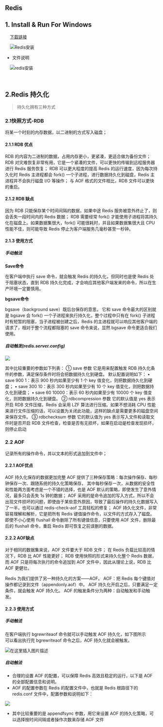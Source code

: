## Redis

## 1. Install & Run For Windows

    [下载链接](https://github.com/tporadowski/redis)

    ![Redis安装](http://m.biancheng.net/uploads/allimg/210913/131Ga535-0.gif)

* 文件说明

    ![redis安装](http://m.biancheng.net/uploads/allimg/210913/131G91346-1.gif)

    

## 2.Redis 持久化

> 持久化拥有三种方式

### 2.1快照方式-RDB

将某一个时刻的内存数据，以二进制的方式写入磁盘；

#### 2.1.1 RDB 优点

RDB 的内容为二进制的数据，占用内存更小，更紧凑，更适合做为备份文件；
RDB 对灾难恢复非常有用，它是一个紧凑的文件，可以更快的传输到远程服务器进行 Redis 服务恢复；
RDB 可以更大程度的提高 Redis 的运行速度，因为每次持久化时 Redis 主进程都会 fork() 一个子进程，进行数据持久化到磁盘，Redis 主进程并不会执行磁盘 I/O 等操作；
与 AOF 格式的文件相比，RDB 文件可以更快的重启。

#### 2.1.2 RDB 缺点

因为 RDB 只能保存某个时间间隔的数据，如果中途 Redis 服务被意外终止了，则会丢失一段时间内的 Redis 数据；
RDB 需要经常 fork() 才能使用子进程将其持久化在磁盘上。如果数据集很大，fork() 可能很耗时，并且如果数据集很大且 CPU 性能不佳，则可能导致 Redis 停止为客户端服务几毫秒甚至一秒钟。

#### 2.1.3 使用方式

##### 手动触法

**Save命令**

在客户端中执行 save 命令，就会触发 Redis 的持久化，但同时也是使 Redis 处于阻塞状态，直到 RDB 持久化完成，才会响应其他客户端发来的命令，所以在生产环境一定要慎用。

**bgsave命令**

bgsave（background save）既后台保存的意思， 它和 save 命令最大的区别就是 bgsave 会 fork() 一个子进程来执行持久化，整个过程中只有在 fork() 子进程时有短暂的阻塞，当子进程被创建之后，Redis 的主进程就可以响应其他客户端的请求了，相对于整个流程都阻塞的 save 命令来说，显然 bgsave 命令更适合我们使用。

##### 自动触发(redis.server.config)

![](C:\Users\Administrator\AppData\Roaming\marktext\images\2022-08-23-11-12-54-image.png)

其中比较重要的参数如下列表：
① save 参数 它是用来配置触发 RDB 持久化条件的参数，满足保存条件时将会把数据持久化到硬盘。 默认配置说明如下：
• save 900 1：表示 900 秒内如果至少有 1 个 key 值变化，则把数据持久化到硬盘；
• save 300 10：表示 300 秒内如果至少有 10 个 key 值变化，则把数据持久化到硬盘；
• save 60 10000：表示 60 秒内如果至少有 10000 个 key 值变化，则把数据持久化到硬盘。
② rdbcompression 参数 它的默认值是 yes 表示开启 RDB 文件压缩，Redis 会采用 LZF 算法进行压缩。如果不想消耗 CPU 性能来进行文件压缩的话，可以设置为关闭此功能，这样的缺点是需要更多的磁盘空间来保存文件。
③ rdbchecksum 参数 它的默认值为 yes 表示写入文件和读取文件时是否开启 RDB 文件检查，检查是否有无损坏，如果在启动是检查发现损坏，则停止启动

### 2.2 AOF

记录所有的操作命令，并以文本的形式追加到文件中；

#### 2.2.1 AOF优点

AOF 持久化保存的数据更加完整
AOF 提供了三种保存策略：每次操作保存、每秒钟保存一次、跟随系统的持久化策略保存，
其中每秒保存一次，从数据的安全性和性能两方面考虑是一个不错的选择，也是 AOF 默认的策略，即使发生了意外情况，最多只会丢失 1s 钟的数据；
AOF 采用的是命令追加的写入方式，所以不会出现文件损坏的问题，即使由于某些意外原因，导致了最后操作的持久化数据写入了一半，也可以通过 redis-check-aof 工具轻松的修复；
AOF 持久化文件，非常容易理解和解析，它是把所有 Redis 键值操作命令，以文件的方式存入了磁盘。即使不小心使用 flushall 命令删除了所有键值信息，只要使用 AOF 文件，删除最后的 flushall 命令，重启 Redis 即可恢复之前误删的数据。

#### 2.2.2 AOF缺点

对于相同的数据集来说，AOF 文件要大于 RDB 文件；
在 Redis 负载比较高的情况下，RDB 比 AOF 性能更好；
RDB 使用快照的形式来持久化整个 Redis 数据，而 AOF 只是将每次执行的命令追加到 AOF 文件中，因此从理论上说，RDB 比 AOF 更健壮。

Redis 为我们提供了另一种持久化的方案——AOF。
AOF：把 Redis 每个键值对操作都记录到文件（appendonly.aof）中。
AOF 持久化开启之后，只要满足一定条件，就会触发 AOF 持久化。
AOF 的触发条件分为两种：自动触发和手动触发。

#### 2.2.3 使用方式

##### 手动触法

在客户端执行 bgrewriteaof 命令就可以手动触发 AOF 持久化，如下图所示  
可以看出执行完 bgrewriteaof 命令之后，AOF 持久化就会被触发。

![在这里插入图片描述](https://img-blog.csdnimg.cn/20200907131503768.png#pic_center)

##### 自动触法

- 合理的设置 AOF 的配置，可以保障 Redis 高效且稳定的运行，以下是 AOF 的全部配置信息和说明。
- AOF 的配置参数在 Redis 的配置文件中，也就是 Redis 根路径下的 redis.conf 文件中，配置参数和说明如下：

![](C:\Users\Administrator\AppData\Roaming\marktext\images\2022-08-23-11-45-51-image.png)

- 其中比较重要的是 appendfsync 参数，用它来设置 AOF 的持久化策略，可以选择按时间间隔或者操作次数来存储 AOF 文件
